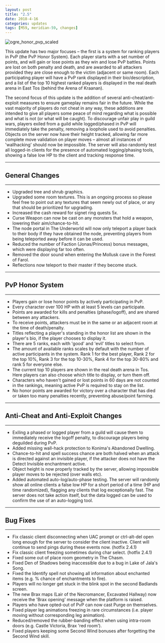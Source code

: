 ```yaml
---
layout: post
title: "2.5"
date: 2018-4-16
categories: updates
tags: [M59, meridian-59, changes]
---
```

![ogre_honor_pvp_scaled](https://updates.m59.online/images/_posts/ogre_honor_pvp_scaled.png)

This update has two major focuses – the first is a system for ranking players in PvP (the PvP Honor System). Each player starts with a set number of points, and will gain or lose points as they win and lose PvP battles. Points are lost on both penalty and death, and are awarded to all attackers provided they are close enough to the victim (adjacent or same room). Each participating player will have a PvP rank displayed in their bio/description, and a list of the top 10 highest ranked players is displayed in the real death arena in East Tos (behind the Arena of Kraanan).

The second focus of this update is the addition of several anti-cheat/anti-exploit measures to ensure gameplay remains fair in the future. While the vast majority of players do not cheat in any way, these additions are intended to give all players some peace of mind regarding what is possible and what is not (or what will be caught). To discourage unfair play in guild wars, players exiled from a guild while logged/phased in PvP will immediately take the penalty, removing a loophole used to avoid penalties. Objects on the server now have their height tracked, allowing far more complete move validation on player moves – almost all instances of 'wallhacking' should now be impossible. The server will also randomly test all logged-in clients for the presence of automated logging/phasing tools, showing a false low HP to the client and tracking response time.

---

## General Changes

---

- Upgraded tree and shrub graphics.
- Upgraded some room textures. This is an ongoing process so please feel free to point out any textures that seem newly out of place, or any that should be prioritized for upgrading.
- Increased the cash reward for signet ring quests 5x.
- Curse Weapon can now be cast on any monsters that hold a weapon, lowering their aim/chance-to-hit.
- The node portal in The Underworld will now only teleport a player back to their body if they have obtained the node, preventing players from being teleported away before it can be used.
- Reduced the number of Faction (Jonas/Princess) bonus messages, which were displaying far too often.
- Removed the door sound when entering the Mollusk cave in the Forest of Farol.
- Reflections now teleport to their master if they become stuck.

---

## PvP Honor System

---

- Players gain or lose honor points by actively participating in PvP.
- Every character over 100 HP with at least 5 levels can participate.
- Points are awarded for kills and penalties (phase/logoff), and are shared between any attackers.
- To receive points, attackers must be in the same or an adjacent room at the time of death/penalty.
- Titles reflecting a player's standing in the honor list are shown in the player's bio, if the player chooses to display it.
- There are 5 ranks, each with 'good' and 'evil' titles to select from.
- The amount of available ranks scales by default with the number of active participants in the system. Rank 1 for the best player, Rank 2 for the top 10%, Rank 3 for the top 10-30%, Rank 4 for the top 30-80% and rank 5 for everyone else.
- The current top 10 players are shown in the real death arena in Tos. Here players can also choose which title to display, or turn them off.
- Characters who haven't gained or lost points in 60 days are not counted in the rankings, meaning active PvP is required to stay on the list.
- No honor points are awarded for victory over a character that has died or taken too many penalties recently, preventing abuse/point farming.

---

## Anti-Cheat and Anti-Exploit Changes

---

- Exiling a phased or logged player from a guild will cause them to immediately receive the logoff penalty, to discourage players being deguilded during PvP.
- Added missing wall-hack protection to Konima's Abandoned Dwelling.
- Chance-to-hit and spell success chance are both halved when an attack is directed against an invisible player, if the attacker does not have the Detect Invisible enchantment active.
- Object height is now properly tracked by the server, allowing impossible player moves to be rejected (over walls etc).
- Added automated auto-log/auto-phase testing. The server will randomly show all online clients a false low HP for a short period of a time (HP and time randomized), flagging any clients that log exceptionally fast. The server does not take action itself, but the data logged can be used to confirm the use of an auto-logging tool.

---

## Bug Fixes

---

- Fix classic client disconnecting when UAC prompt or ctrl-alt-del open long enough for the server to consider the client inactive. Client will continue to send pings during these events now. (hotfix 2.4.1)
- Fix classic client freezing sometimes during char select. (hotfix 2.4.1)
- Fixed some out of place room geometry in The Chasm.
- Fixed Den of Shadows being inaccessible due to a bug in Lake of Jala's Song.
- Fixed the Identify spell not showing all information about enchanted items (e.g. % chance of enchantments to fire).
- Players will no longer get stuck in the blink spot in the second Badlands screen.
- The new Brax maps (Lair of the Necromancer, Excavated Hallway) now receive the 'Brax opening' message when the platform is raised.
- Players who have opted-out of PvP can now cast Purge on themselves.
- Fixed player leg animations freezing in rare circumstances (i.e. player moving without corresponding leg animation).
- Reduced/removed the rubber-banding effect when using intra-room doors (e.g. Castle Victoria, Brax 'red room').
- Fixed players keeping some Second Wind bonuses after forgetting the Second Wind skill.